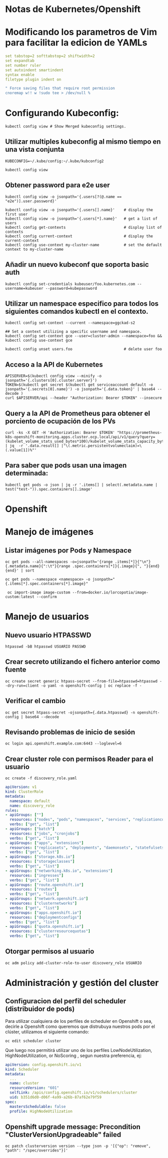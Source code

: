 # Notas de Kubernetes/Openshift

# Modificando los parametros de Vim para facilitar la edicion de YAMLs

```yaml
set tabstop=2 softtabstop=2 shiftwidth=2
set expandtab
set number ruler
set autoindent smartindent
syntax enable
filetype plugin indent on

" Force saving files that require root permission 
cnoremap w!! w !sudo tee > /dev/null %
```

# Configurando Kubeconfig:
```shell
kubectl config view # Show Merged kubeconfig settings.
```

## Utilizar multiples kubeconfig al mismo tiempo en una vista conjunta
```shell
KUBECONFIG=~/.kube/config:~/.kube/kubconfig2 

kubectl config view
```

## Obtener password para e2e user
```shell
kubectl config view -o jsonpath='{.users[?(@.name == "e2e")].user.password}'

kubectl config view -o jsonpath='{.users[].name}'    # display the first user
kubectl config view -o jsonpath='{.users[*].name}'   # get a list of users
kubectl config get-contexts                          # display list of contexts 
kubectl config current-context                       # display the current-context
kubectl config use-context my-cluster-name           # set the default context to my-cluster-name
```
## Añadir un nuevo kubeconf que soporta basic auth
```shell
kubectl config set-credentials kubeuser/foo.kubernetes.com --username=kubeuser --password=kubepassword
```
## Utilizar un namespace especifico para todos los siguientes comandos kubectl en el contexto.
```shell
kubectl config set-context --current --namespace=ggckad-s2

## Set a context utilizing a specific username and namespace.
kubectl config set-context gce --user=cluster-admin --namespace=foo && kubectl config use-context gce
 
kubectl config unset users.foo                       # delete user foo
```

## Acceso a la API de Kubernetes
```shell
APISERVER=$(kubectl config view --minify -o jsonpath='{.clusters[0].cluster.server}')
TOKEN=$(kubectl get secret $(kubectl get serviceaccount default -o jsonpath='{.secrets[0].name}') -o jsonpath='{.data.token}' | base64 --decode )
curl $APISERVER/api --header "Authorization: Bearer $TOKEN" --insecure
```

## Query a la API de Prometheus para obtener el porciento de ocupación de los PVs
```shell
curl -ks -X GET -H 'Authorization: Bearer $TOKEN' "https://prometheus-k8s-openshift-monitoring.apps.cluster.ocp.local/api/v1/query?query=(kubelet_volume_stats_used_bytes*100)/kubelet_volume_stats_capacity_bytes" | jq  -r '.data.result[] |"\(.metric.persistentvolumeclaim)=\(.value[1])%"'
```

## Para saber que pods usan una imagen determinada:
```shell
kubectl get pods -o json | jq -r '.items[] | select(.metadata.name | test("test-")).spec.containers[].image'
```

# Openshift
# Manejo de imágenes
## Listar imágenes por Pods y Namespace
```shell
oc get pods --all-namespaces -o=jsonpath='{range .items[*]}{"\n"}{.metadata.name}{":\t"}{range .spec.containers[*]}{.image}{", "}{end}{end}' | sort

oc get pods --namespace <namespace> -o jsonpath="{.items[*].spec.containers[*].image}"

 oc import-image image-custom --from=docker.io/lorcopotia/image-custom:latest --confirm
```

# Manejo de usuarios
## Nuevo usuario HTPASSWD
```shell
htpasswd -bB htpasswd USUARIO PASSWD
```

## Crear secreto utilizando el fichero anterior como fuente
```shell
oc create secret generic htpass-secret --from-file=htpasswd=htpasswd --dry-run=client -o yaml -n openshift-config | oc replace -f -
```

## Verificar el cambio
```shell
oc get secret htpass-secret -ojsonpath={.data.htpasswd} -n openshift-config | base64 --decode
```

## Revisando problemas de inicio de sesión
```shell
oc login api.openshift.example.com:6443 --loglevel=6
```

## Crear cluster role con permisos Reader para el usuario 
```shell
oc create -f discovery_role.yaml
```

```yaml
apiVersion: v1
kind: ClusterRole
metadata:
  namespace: default
  name: discovery_role
rules:
- apiGroups: [""]
  resources: ["nodes", "pods", "namespaces", "services", "replicationcontrollers", "persistentvolumes", "persistentvolumeclaims", "resourcequotas", "configmaps", "serviceaccounts"]
  verbs: ["get", "list"]
- apiGroups: ["batch"]
  resources: ["jobs", "cronjobs"]
  verbs: ["get", "list"]
- apiGroups: ["apps", "extensions"]
  resources: ["replicasets", "deployments", "daemonsets", "statefulsets"]
  verbs: ["get", "list"]
- apiGroups: ["storage.k8s.io"]
  resources: ["storageclasses"]
  verbs: ["get", "list"]
- apiGroups: ["networking.k8s.io", "extensions"]
  resources: ["ingresses"]
  verbs: ["get", "list"]
- apiGroups: ["route.openshift.io"]
  resources: ["routes"]
  verbs: ["get", "list"]
- apiGroups: ["network.openshift.io"]
  resources: ["clusternetworks"]
  verbs: ["get", "list"]
- apiGroups: ["apps.openshift.io"]
  resources: ["deploymentconfigs"]
  verbs: ["get", "list"]
- apiGroups: ["quota.openshift.io"]
  resources: ["clusterresourcequotas"]
  verbs: ["get", "list"]
```

## Otorgar permisos al usuario
```shell
oc adm policy add-cluster-role-to-user discovery_role USUARIO
```

# Administración y gestión del cluster
## Configuracion del perfil del scheduler (distribuidor de pods)
Para utilizar cualquiera de los perfiles de scheduler en Openshift o sea, decirle a Openshift como queremos que distrubuya nuestros pods por el clúster, utilizamos el siguiente comando:
```shell
oc edit scheduler cluster
```

Que luego nos permitirá utilizar uno de los perfiles LowNodeUtilization, HighNodeUtilization, or NoScoring , segun nuestra preferencia, ej:
```yaml
apiVersion: config.openshift.io/v1
kind: Scheduler
metadata:
  ...
  name: cluster
  resourceVersion: "601"
  selfLink: /apis/config.openshift.io/v1/schedulers/cluster
  uid: b351d6d0-d06f-4a99-a26b-87af62e79f59
spec:
  mastersSchedulable: false
  profile: HighNodeUtilization
```


## Openshift upgrade message: Precondition "ClusterVersionUpgradeable" failed
```shell
oc patch clusterversion version --type json -p '[{"op": "remove", "path": "/spec/overrides"}]'
```

